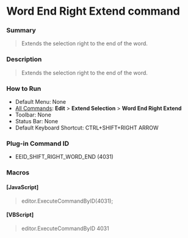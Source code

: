 # Word End Right Extend command

### Summary

> Extends the selection right to the end of the word.

### Description

> Extends the selection right to the end of the word.

### How to Run

- Default Menu: None
- [All Commands](../tools/all_commands): **Edit** \> **Extend Selection**
\> **Word End Right Extend**
- Toolbar: None
- Status Bar: None
- Default Keyboard Shortcut: CTRL+SHIFT+RIGHT ARROW

### Plug-in Command ID

- EEID\_SHIFT\_RIGHT\_WORD\_END (4031)

### Macros

#### \[JavaScript\]

> editor.ExecuteCommandByID(4031);

#### \[VBScript\]

> editor.ExecuteCommandByID 4031
